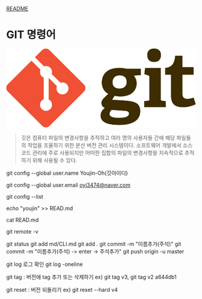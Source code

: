 [README](../README.md)

# GIT 명령어

![git](../assets/git.png)

> 깃은 컴퓨터 파일의 변경사항을 추적하고 여러 명의 사용자들 간에 해당 파일들의 작업을 조율하기 위한 분산 버전 관리 시스템이다. 소프트웨어 개발에서 소스 코드 관리에 주로 사용되지만 어떠한 집합의 파일의 변경사항을 지속적으로 추적하기 위해 사용될 수 있다.


git config --global user.name Youjin-Oh(깃아이디)

git config --global user.email oyj3474@naver.com  
  
git config --list  
  

echo "youjin" >> READ.md

cat READ.md

git remote -v

git status
git add md/CLI.md
git add .
git commit -m "이름추가(주석)"
git commit -m "이름추가(주석) -> enter -> 주석추가"
git push origin -u master

git log 로그 확인
git log -oneline

git tag : 버전에 tag 추가 또는 삭제하기
ex) git tag v3, git tag v2 a644db1

git reset : 버전 되돌리기
ex) git reset --hard v4